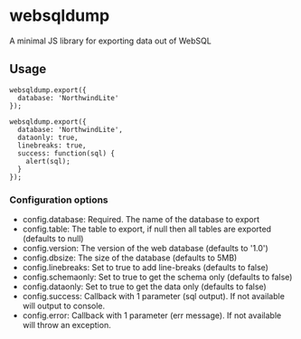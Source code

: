 # websqldump
A minimal JS library for exporting data out of WebSQL


## Usage

```
websqldump.export({
  database: 'NorthwindLite'
});
```

```
websqldump.export({
  database: 'NorthwindLite',
  dataonly: true,
  linebreaks: true,
  success: function(sql) {
    alert(sql); 
  }
});
```

### Configuration options

- config.database: Required. The name of the database to export
- config.table: The table to export, if null then all tables are exported (defaults to null)
- config.version: The version of the web database (defaults to '1.0')
- config.dbsize: The size of the database (defaults to 5MB)
- config.linebreaks: Set to true to add line-breaks (defaults to false)
- config.schemaonly: Set to true to get the schema only (defaults to false)
- config.dataonly: Set to true to get the data only (defaults to false)
- config.success: Callback with 1 parameter (sql output). If not available will output to console.
- config.error: Callback with 1 parameter (err message). If not available will throw an exception.
